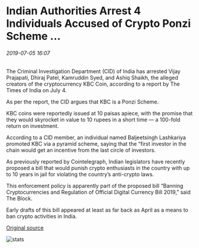 # Indian Authorities Arrest 4 Individuals Accused of Crypto Ponzi Scheme ...

###### 2019-07-05 16:07

The Criminal Investigation Department (CID) of India has arrested Vijay Prajapati, Dhiraj Patel, Kamruddin Syed, and Ashiq Shaikh, the alleged creators of the cryptocurrency KBC Coin, according to a report by The Times of India on July 4.

As per the report, the CID argues that KBC is a Ponzi Scheme.

KBC coins were reportedly issued at 10 paisas apiece, with the promise that they would skyrocket in value to 10 rupees in a short time ⁠— a 100-fold return on investment.

According to a CID member, an individual named Baljeetsingh Lashkariya promoted KBC via a pyramid scheme, saying that the “first investor in the chain would get an incentive from the last circle of investors.

As previously reported by Cointelegraph, Indian legislators have recently proposed a bill that would punish crypto enthusiasts in the country with up to 10 years in jail for violating the country’s anti-crypto laws.

This enforcement policy is apparently part of the proposed bill “Banning Cryptocurrencies and Regulation of Official Digital Currency Bill 2019,” said The Block.

Early drafts of this bill appeared at least as far back as April as a means to ban crypto activities in India.

[Original source](https://cointelegraph.com/news/indian-authorities-arrest-4-individuals-accused-of-crypto-ponzi-scheme)

![stats](https://c.statcounter.com/11760860/0/a89fa40b/1/ "stats")